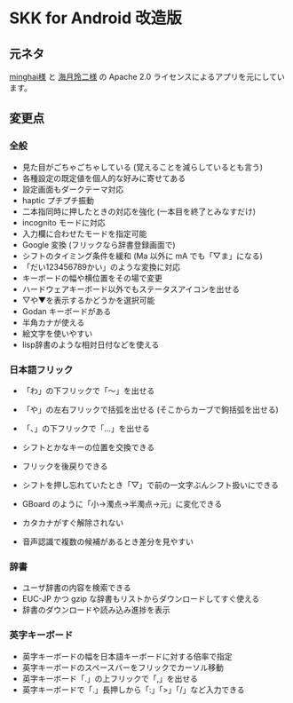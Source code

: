 # SKK for Android 改造版

## 元ネタ

[minghai様](https://code.google.com/archive/p/android-apps-by-minghai/) と
[海月玲二様](http://ray-mizuki.la.coocan.jp/software/skk_jp.html) の
Apache 2.0 ライセンスによるアプリを元にしています。

## 変更点

### 全般

- 見た目がごちゃごちゃしている (覚えることを減らしているとも言う)
- 各種設定の既定値を個人的な好みに寄せてある
- 設定画面もダークテーマ対応
- haptic プチプチ振動
- 二本指同時に押したときの対応を強化 (一本目を終了とみなすだけ)
- incognito モードに対応
- 入力欄に合わせたモードを指定可能
- Google 変換 (フリックなら辞書登録画面で)
- シフトのタイミング条件を緩和 (Ma 以外に mA でも「▽ま」になる)
- 「だい123456789かい」のような変換に対応
- キーボードの幅や横位置をその場で変更
- ハードウェアキーボード以外でもステータスアイコンを出せる
- ▽や▼を表示するかどうかを選択可能
- Godan キーボードがある
- 半角カナが使える
- 絵文字を使いやすい
- lisp辞書のような相対日付などを使える

### 日本語フリック

- 「わ」の下フリックで「～」を出せる
- 「や」の左右フリックで括弧を出せる (そこからカーブで鉤括弧を出せる)
- 「、」の下フリックで「…」を出せる
- シフトとかなキーの位置を交換できる
- フリックを後戻りできる
- シフトを押し忘れていたとき「▽」で前の一文字ぶんシフト扱いにできる
- GBoard のように「小→濁点→半濁点→元」に変化できる
- カタカナがすぐ解除されない

- 音声認識で複数の候補があるとき差分を見やすい

### 辞書

- ユーザ辞書の内容を検索できる
- EUC-JP かつ gzip な辞書もリストからダウンロードしてすぐ使える
- 辞書のダウンロードや読み込み進捗を表示

### 英字キーボード

- 英字キーボードの幅を日本語キーボードに対する倍率で指定
- 英字キーボードのスペースバーをフリックでカーソル移動
- 英字キーボード「.」の上フリックで「,」を出せる
- 英字キーボードで「.」長押しから「:」「>」「/」など入力できる
